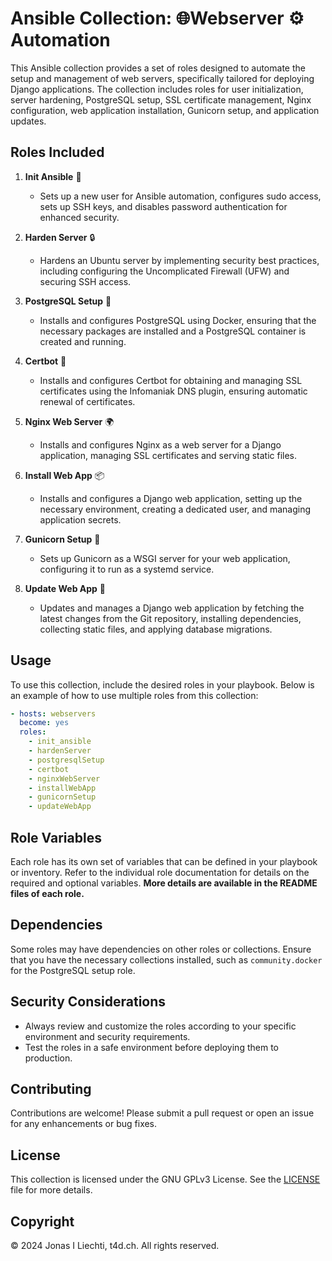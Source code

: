 # Ansible Collection: 🌐Webserver ⚙️ Automation

This Ansible collection provides a set of roles designed to automate the setup and management of web servers, specifically tailored for deploying Django applications.
The collection includes roles for user initialization, server hardening, PostgreSQL setup, SSL certificate management, Nginx configuration, web application installation, Gunicorn setup, and application updates.

## Roles Included

1. **Init Ansible** 👤
   - Sets up a new user for Ansible automation, configures sudo access, sets up SSH keys, and disables password authentication for enhanced security.

2. **Harden Server** 🔒
   - Hardens an Ubuntu server by implementing security best practices, including configuring the Uncomplicated Firewall (UFW) and securing SSH access.

3. **PostgreSQL Setup** 🐘
   - Installs and configures PostgreSQL using Docker, ensuring that the necessary packages are installed and a PostgreSQL container is created and running.

4. **Certbot** 🔑
   - Installs and configures Certbot for obtaining and managing SSL certificates using the Infomaniak DNS plugin, ensuring automatic renewal of certificates.

5. **Nginx Web Server** 🌍
   - Installs and configures Nginx as a web server for a Django application, managing SSL certificates and serving static files.

6. **Install Web App** 📦
   - Installs and configures a Django web application, setting up the necessary environment, creating a dedicated user, and managing application secrets.

7. **Gunicorn Setup** 🚀
   - Sets up Gunicorn as a WSGI server for your web application, configuring it to run as a systemd service.

8. **Update Web App** 🔄
   - Updates and manages a Django web application by fetching the latest changes from the Git repository, installing dependencies, collecting static files, and applying database migrations.

## Usage

To use this collection, include the desired roles in your playbook. Below is an example of how to use multiple roles from this collection:

```yaml
- hosts: webservers
  become: yes
  roles:
    - init_ansible
    - hardenServer
    - postgresqlSetup
    - certbot
    - nginxWebServer
    - installWebApp
    - gunicornSetup
    - updateWebApp
```

## Role Variables

Each role has its own set of variables that can be defined in your playbook or inventory.
Refer to the individual role documentation for details on the required and optional variables.
**More details are available in the README files of each role.**

## Dependencies

Some roles may have dependencies on other roles or collections.
Ensure that you have the necessary collections installed, such as `community.docker` for the PostgreSQL setup role.

## Security Considerations

- Always review and customize the roles according to your specific environment and security requirements.
- Test the roles in a safe environment before deploying them to production.

## Contributing

Contributions are welcome! Please submit a pull request or open an issue for any enhancements or bug fixes.

## License

This collection is licensed under the GNU GPLv3 License. See the [LICENSE](LICENSE) file for more details.

## Copyright

© 2024 Jonas I Liechti, t4d.ch. All rights reserved. 

